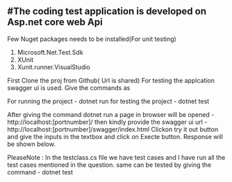 #The coding test application is developed on Asp.net core web Api
--------------------------------------------------------------------------------

Few Nuget packages needs to be installed(For unit testing)
 1. Microsoft.Net.Test.Sdk
 2. XUnit
 3. Xunit.runner.VisualStudio

 First Clone the proj from Github( Url is shared)
 For testing the applcation swagger ui is used.
 Give the commands as 

 For running the project - dotnet run
 for testing the project - dotnet test

 After giving the command dotnet run a page in browser will be opened  - http://localhost:[portnumber]/
 then kindly provide the swagger ui url - http://localhost:[portnumber]/swagger/index.html
 Clickon try it out button and give the inputs in the textbox and click on Execte button.
 Response will be shown below.

 PleaseNote : In the testclass.cs file we have test cases and I have run all the test cases mentioned in the question.
 same can be tested by giving the command - dotnet test
